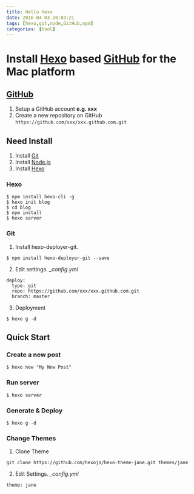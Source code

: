 ```yaml
---
title: Hello Hexo
date: 2016-04-03 20:03:21
tags: [hexo,git,node,GitHub,npm]
categories: [tool]
---
```


# Install [Hexo](https://hexo.io/zh-cn/) based [GitHub](https://github.com) for the Mac platform

## [GitHub](https://github.com)
1. Setup a GitHub account **e.g. xxx**
2. Create a new repository on GitHub
`https://github.com/xxx/xxx.github.com.git`

## Need Install
1. Install [Git](https://git-scm.com/download/)
2. Install [Node.js](https://nodejs.org/en/)
3. Install [Hexo](https://hexo.io/zh-cn/)

<!--more-->

### Hexo
```
$ npm install hexo-cli -g
$ hexo init blog
$ cd blog
$ npm install
$ hexo server
```
### Git
1. Install hexo-deployer-git.
```
$ npm install hexo-deployer-git --save
```
2. Edit settings. *_config.yml*
```
deploy:
  type: git
  repo: https://github.com/xxx/xxx.github.com.git
  branch: master
```
3. Deployment
```
$ hexo g -d
```

## Quick Start
### Create a new post
```
$ hexo new "My New Post"
```
### Run server
```
$ hexo server
```
### Generate & Deploy
```
$ hexo g -d
```

### Change Themes
1. Clone Theme
```
git clone https://github.com/hexojs/hexo-theme-jane.git themes/jane
```
2. Edit Settings. *_config.yml*
```
theme: jane
```
